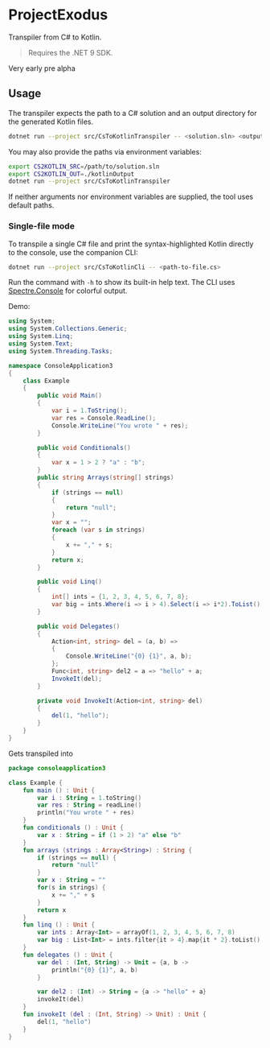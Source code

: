# ProjectExodus

Transpiler from C# to Kotlin.

> Requires the .NET 9 SDK.

Very early pre alpha

## Usage

The transpiler expects the path to a C# solution and an output directory for the generated Kotlin files.

```bash
dotnet run --project src/CsToKotlinTranspiler -- <solution.sln> <output-directory>
```

You may also provide the paths via environment variables:

```bash
export CS2KOTLIN_SRC=/path/to/solution.sln
export CS2KOTLIN_OUT=./kotlinOutput
dotnet run --project src/CsToKotlinTranspiler
```

If neither arguments nor environment variables are supplied, the tool uses default paths.

### Single-file mode

To transpile a single C# file and print the syntax-highlighted Kotlin directly to the console, use the companion CLI:

```bash
dotnet run --project src/CsToKotlinCli -- <path-to-file.cs>
```

Run the command with `-h` to show its built-in help text. The CLI uses [Spectre.Console](https://spectreconsole.net/) for colorful output.

Demo:

```csharp
using System;
using System.Collections.Generic;
using System.Linq;
using System.Text;
using System.Threading.Tasks;

namespace ConsoleApplication3
{
    class Example
    {
        public void Main()
        {
            var i = 1.ToString();
            var res = Console.ReadLine();
            Console.WriteLine("You wrote " + res);
        }

        public void Conditionals()
        {
            var x = 1 > 2 ? "a" : "b";
        }
        public string Arrays(string[] strings)
        {
            if (strings == null)
            {
                return "null";
            }
            var x = "";
            foreach (var s in strings)
            {
                x += "," + s;
            }
            return x;
        }

        public void Linq()
        {
            int[] ints = {1, 2, 3, 4, 5, 6, 7, 8};
            var big = ints.Where(i => i > 4).Select(i => i*2).ToList();
        }

        public void Delegates()
        {
            Action<int, string> del = (a, b) =>
            {
                Console.WriteLine("{0} {1}", a, b);
            };
            Func<int, string> del2 = a => "hello" + a;
            InvokeIt(del);
        }

        private void InvokeIt(Action<int, string> del)
        {
            del(1, "hello");
        }
    }
}
```

Gets transpiled into

```kotlin
package consoleapplication3

class Example {
    fun main () : Unit {
        var i : String = 1.toString()
        var res : String = readLine()
        println("You wrote " + res)
    }
    fun conditionals () : Unit {
        var x : String = if (1 > 2) "a" else "b"
    }
    fun arrays (strings : Array<String>) : String {
        if (strings == null) {
            return "null"
        }
        var x : String = ""
        for(s in strings) {
            x += "," + s
        }
        return x
    }
    fun linq () : Unit {
        var ints : Array<Int> = arrayOf(1, 2, 3, 4, 5, 6, 7, 8)
        var big : List<Int> = ints.filter{it > 4}.map{it * 2}.toList()
    }
    fun delegates () : Unit {
        var del : (Int, String) -> Unit = {a, b ->
            println("{0} {1}", a, b)
        }

        var del2 : (Int) -> String = {a -> "hello" + a}
        invokeIt(del)
    }
    fun invokeIt (del : (Int, String) -> Unit) : Unit {
        del(1, "hello")
    }
}
```
